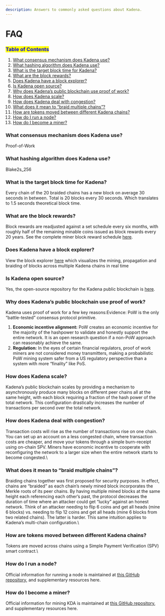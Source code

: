 ```yaml
---
description: Answers to commonly asked questions about Kadena.
---
```


# FAQ

### <mark style="color:blue;">**Table of Contents**</mark>

1. [What consensus mechanism does Kadena use?](faq.md#what-consensus-mechanism-does-kadena-use)
2. [What hashing algorithm does Kadena use?](faq.md#what-hashing-algorithm-does-kadena-use)
3. [What is the target block time for Kadena?](faq.md#what-is-the-target-block-time-for-kadena)
4. [What are the block rewards?](faq.md#what-are-the-block-rewards)
5. [Does Kadena have a block explorer?](faq.md#does-kadena-have-a-block-explorer)
6. [Is Kadena open source?](faq.md#is-kadena-open-source)
7. [Why does Kadena’s public blockchain use proof of work?](faq.md#why-does-kadenas-public-blockchain-use-proof-of-work)
8. [How does Kadena scale?](faq.md#how-does-kadena-scale)
9. [How does Kadena deal with congestion?](faq.md#how-does-kadena-deal-with-congestion)
10. [What does it mean to “braid multiple chains”?](faq.md#what-does-it-mean-to-braid-multiple-chains)
11. [How are tokens moved between different Kadena chains?](faq.md#how-are-tokens-moved-between-different-kadena-chains)
12. [How do I run a node?](faq.md#how-do-i-run-a-node)
13. [How do I become a miner?](faq.md#how-do-i-become-a-miner)

### **What consensus mechanism does Kadena use?**

Proof-of-Work

### **What hashing algorithm does Kadena use?**

Blake2s\_256

### **What is the target block time for Kadena?**

Every chain of the 20 braided chains has a new block on average 30 seconds in between. Total is 20 blocks every 30 seconds. Which translates to 1.5 seconds theoretical block time.

### **What are the block rewards?**

Block rewards are readjusted against a set schedule every six months, with roughly half of the remaining minable coins issued as block rewards every 20 years. See the complete miner block reward schedule [here](https://github.com/kadena-io/chainweb-node/blob/master/rewards/miner\_rewards.csv).

### **Does Kadena have a block explorer?**

View the block explorer [here](https://explorer.chainweb.com/mainnet) which visualizes the mining, propagation and braiding of blocks across multiple Kadena chains in real time

### **Is Kadena open source?**

Yes, the open-source repository for the Kadena public blockchain is [here](https://github.com/kadena-io/chainweb-node).

### **Why does Kadena’s public blockchain use proof of work?**

Kadena uses proof of work for a few key reasons:Evidence: PoW is the only “battle-tested” consensus protocol primitive.

1. **Economic incentive alignment:** PoW creates an economic incentive for the majority of the hashpower to validate and honestly support the entire network. It is an open research question if a non-PoW approach can reasonably achieve the same.
2. **Regulation:** In the eyes of certain financial regulators, proof of work miners are not considered money transmitters, making a probabilistic PoW mining system safer from a US regulatory perspective than a system with more “finality” like PoS.

### **How does Kadena scale?**

Kadena’s public blockchain scales by providing a mechanism to asynchronously produce many blocks on different peer chains all at the same height, with each block requiring a fraction of the hash power of the total network. This configuration drastically increases the number of transactions per second over the total network.

### **How does Kadena deal with congestion?**

Transaction costs will rise as the number of transactions rise on one chain. You can set up an account on a less congested chain, where transaction costs are cheaper, and move your tokens through a simple burn-receipt using on-chain SPV. Miners have economic incentive to cooperate with reconfiguring the network to a larger size when the entire network starts to become congested.\\

### **What does it mean to “braid multiple chains”?**

Braiding chains together was first proposed for security purposes. In effect, chains are “braided” as each chain’s newly mined block incorporates the Merkle roots of its peer chains. By having multiple mined blocks at the same height each referencing each other’s past, the protocol decreases the duration of time where an attacker could get “lucky” against an honest network. Think of an attacker needing to flip 6 coins and get all heads (mine 6 blocks) vs. needing to flip 12 coins and get all heads (mine 6 blocks from two related chains). The latter is harder. This same intuition applies to Kadena’s multi-chain configuration.\\

### **How are tokens moved between different Kadena chains?**

Tokens are moved across chains using a Simple Payment Verification (SPV) smart contract.\\

### **How do I run a node?**

Official information for running a node is maintained at [this GitHub repository](https://github.com/kadena-io/chainweb-node), and supplementary resources here.

### **How do I become a miner?**

Official information for mining KDA is maintained at [this GitHub repository](https://github.com/kadena-io/chainweb-miner), and supplementary resources here.
